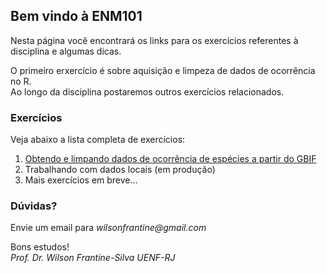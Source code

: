 ## Bem vindo à ENM101

Nesta página você encontrará os links para os exercícios referentes à disciplina e algumas dicas.

O primeiro erxercício é sobre aquisição e limpeza de dados de ocorrência no R. <br /> 
Ao longo da disciplina postaremos outros exercícios relacionados.

### Exercícios

Veja abaixo a lista completa de exercícios:

1. [Obtendo e limpando dados de ocorrência de espécies a partir do GBIF](https://github.com/wilsonfrantine/ENM101/ex1)
2. Trabalhando com dados locais (em produção)
3. Mais exercícios em breve...

### Dúvidas?

Envie um email para _wilsonfrantine@gmail.com_

Bons estudos! <br />
_Prof. Dr. Wilson Frantine-Silva UENF-RJ_ 
